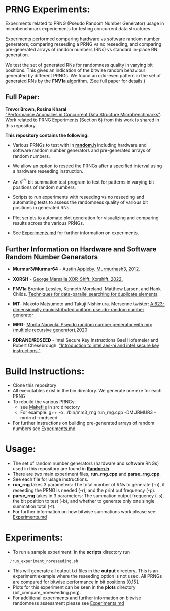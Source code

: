 
# PRNG Experiments:
Experiments related to PRNG (Pseudo Random Number Generator) usage in microbenchmark experiements for testing concurrent data structures.

Experiments performed comparing hardware vs software random number generators, comparing reseeding a PRNG vs no reseeding, and comparing pre-generated arrays of random numbers (RNs) vs standard in-place RN generation.

We test the set of generated RNs for randomness quality in varying bit positions.
This gives an indication of the bitwise random behaviour generated by different PRNGs. We found an odd-even pattern in the set of generated RNs by the **FNV1a** algorithm. (See full paper for details.)

## Full Paper: 
**Trevor Brown, Rosina Kharal**    
["Performance Anomalies in Concurrent Data Structure Microbenchmarks"](https://arxiv.org/pdf/2208.08469.pdf).  
Work related to PRNG Experiments (Section 6) from this work is shared in this repository.

 **This repository contains the following:**
 
 - Various PRNGs to test with in [**random.h**](https://github.com/rkharal/prng_experiments/blob/main/src/random.h) including hardware and software random number generators and pre-generated arrays of random numbers. 

 - We allow an option to reseed the PRNGs after a specified interval using a hardware reseeding instruction.

 - An $n^{th}$-bit summation test program to test for patterns in varying bit positions of random numbers.

 - Scripts to run experiments with reseeding vs no reseeding and automating tests to assess the randomness quality of various bit positions in generated RNs. 

 - Plot scripts to automate plot generation for visualizing and comparing results across the various PRNGs.

- See [Experiments.md](https://github.com/rkharal/prng_experiments/blob/main/src/Experiments.md) for further information on experiments.

 ## **Further Information on Hardware and Software Random Number Generators**

 
   - **Murmur3/Murmur64** - [Austin Appleby. Murmurhash3, 2012.](https://github.com/aappleby/smhasher/wiki/)
 
   - **XORSH** - [George Marsalia XOR-Shift: Xorshift. 2022.](https://en.wikipedia.org/wiki/Xorshift)

   - **FNV1a** Brenton Lessley, Kenneth Moreland, Matthew Larsen, and Hank Childs. [Techniques for data-parallel searching for duplicate elements](https://ieeexplore.ieee.org/document/8231845). 

   - **MT**- Makoto Matsumoto and Takuji Nishimura. Mersenne twister: [A 623-dimensionally equidistributed uniform pseudo-random number generator](https://dl.acm.org/doi/pdf/10.1145/272991.272995)
 
   - **MRG**- [Morita Naoyuki. Pseudo random number generator with mrg (multiple recursive generator),2020](https://www.schneier.com/blog/archives/2008/05/random_number_b.html)

   - **RDRAND/RDSEED** - Intel Secure Key Instructions Gael Hofemeier and Robert Chesebrough. ["Introduction to intel aes-ni and intel secure key instructions."](https://www.intel.com/content/dam/develop/external/us/en/documents/introduction-to-intel-secure-key-instructions.pdf) 


# **Build Instructions**:

   - Clone this repository
   - All executables exist in the bin directory. We generate one exe for each PRNG
   - To rebuild the various PRNGs:
      - see [Makefile](https://github.com/rkharal/prng_experiments/blob/main/src/Makefile) in src directory 
      - For example: g++ -o ../bin/mm3_rng run_rng.cpp -DMURMUR3 -mrdrnd -mrdseed
   - For further instructions on building pre-generated arrays of random numbers see [Experiments.md](https://github.com/rkharal/prng_experiments/blob/main/src/Experiments.md)


# Usage: 
- The set of random number generators (hardware and software RNGs) used in this repository are found in [**Random.h**](https://github.com/rkharal/prng_experiments/blob/main/src/random.h).
- There are two main experiment files, **run_rng.cpp** and **parse_rng.cpp**.
- See each file for usage instructions. 
- **run_rng** takes 3 parameters: The total number of RNs to generate (-n), if reseeding the PRNG is needed (-r), and the print out frequency (-p).
- **parse_rng** takes in 3 parameters: The summation output frequency (-s), the bit position to test (-b), and whether to generate only one single summation total (-t).
- For further information on how bitwise summations work please see: [Experiments.md](https://github.com/rkharal/prng_experiments/blob/main/src/Experiments.md)

# Experiments:
- To run a sample experiment: In the **scripts** directory run

```c++
 ./run_experiment_noreseeding.sh
 ``` 
- This will generate all output txt files in the **output** directory. This is an experiment example where the reseeding option is not used. All PRNGs are compared for bitwise performance in bit positions [0,15].
- Plots for this experiment can be seen in the **plots** directory (bit_compare_noreseeding.png).
- For additional experiments and further information on bitwise randomness assessment please see [Experiments.md](https://github.com/rkharal/prng_experiments/blob/main/src/Experiments.md)

